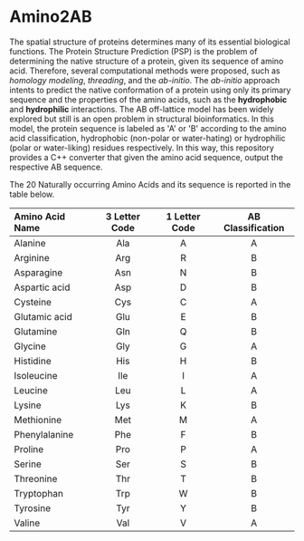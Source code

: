 # Amino2AB

The spatial structure of proteins determines many of its essential biological functions. The Protein Structure Prediction (PSP) is the problem of determining the native structure of a protein, given its sequence of amino acid. Therefore, several computational methods were proposed, such as *homology modeling*, *threading*, and the *ab-initio*. The *ab-initio* approach intents to predict the native conformation of a protein using only its primary sequence and the properties of the amino acids, such as the **hydrophobic** and **hydrophilic** interactions. The AB off-lattice model has been widely explored but still is an open problem in structural bioinformatics. In this model, the protein sequence is labeled as 'A' or 'B' according to the amino acid classification, hydrophobic (non-polar or water-hating) or hydrophilic (polar or water-liking) residues respectively. In this way, this repository provides a C++ converter that given the amino acid sequence, output the respective AB sequence.

The 20 Naturally occurring Amino Acids and its sequence is reported in the table below.

|  Amino Acid Name | 3 Letter Code   | 1 Letter Code   | AB Classification    |
|:-----------------|:---------------:|:---------------:|:--------------------:|
|  Alanine         | Ala             |  A              |  A                   |
|  Arginine        | Arg             |  R              |  B                   |
|  Asparagine      | Asn             |  N              |  B                   |
|  Aspartic acid   | Asp             |  D              |  B                   |
|  Cysteine        | Cys             |  C              |  A                   |
|  Glutamic acid   | Glu             |  E              |  B                   |
|  Glutamine       | Gln             |  Q              |  B                   |
|  Glycine         | Gly             |  G              |  A                   |
|  Histidine       | His             |  H              |  B                   |
|  Isoleucine      | Ile             |  I              |  A                   |
|  Leucine         | Leu             |  L              |  A                   |
|  Lysine          | Lys             |  K              |  B                   |
|  Methionine      | Met             |  M              |  A                   |
|  Phenylalanine   | Phe             |  F              |  B                   |
|  Proline         | Pro             |  P              |  A                   |
|  Serine          | Ser             |  S              |  B                   |
|  Threonine       | Thr             |  T              |  B                   |
|  Tryptophan      | Trp             |  W              |  B                   |
|  Tyrosine        | Tyr             |  Y              |  B                   |
|  Valine          | Val             |  V              |  A                   |
